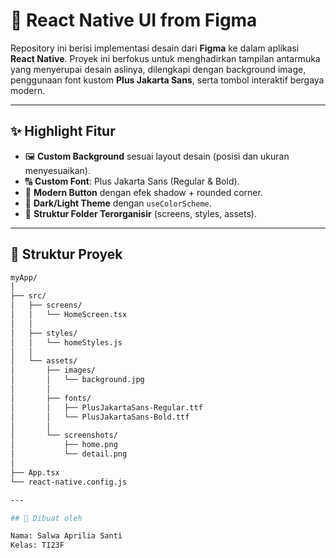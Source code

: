 # 🎨 React Native UI from Figma

Repository ini berisi implementasi desain dari **Figma** ke dalam aplikasi **React Native**. Proyek ini berfokus untuk menghadirkan tampilan antarmuka yang menyerupai desain aslinya, dilengkapi dengan background image, penggunaan font kustom **Plus Jakarta Sans**, serta tombol interaktif bergaya modern.  

---

## ✨ Highlight Fitur

- 🖼 **Custom Background** sesuai layout desain (posisi dan ukuran menyesuaikan).  
- 🔠 **Custom Font**: Plus Jakarta Sans (Regular & Bold).  
- 🎨 **Modern Button** dengan efek shadow + rounded corner.  
- 🌙 **Dark/Light Theme** dengan `useColorScheme`.  
- 📂 **Struktur Folder Terorganisir** (screens, styles, assets).  

---


## 📂 Struktur Proyek

```bash
myApp/
│
├── src/
│   ├── screens/
│   │   └── HomeScreen.tsx
│   │
│   ├── styles/
│   │   └── homeStyles.js
│   │
│   └── assets/
│       ├── images/
│       │   └── background.jpg
│       │
│       ├── fonts/
│       │   ├── PlusJakartaSans-Regular.ttf
│       │   └── PlusJakartaSans-Bold.ttf
│       │
│       └── screenshots/
│           ├── home.png
│           └── detail.png
│
├── App.tsx
└── react-native.config.js

---

## 👤 Dibuat oleh

Nama: Salwa Aprilia Santi
Kelas: TI23F
